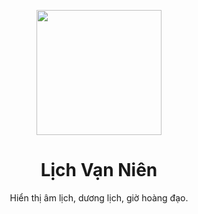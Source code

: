 <p align="center">
  <a href="http://lich-van-nien.s3-website-ap-southeast-1.amazonaws.com/">
    <img width="200" src="https://www.flaticon.com/svg/vstatic/svg/1040/1040214.svg?token=exp=1616640570~hmac=d99a1e210dcb383e985d094966a27885">
  </a>
</p>

<h1 align="center">Lịch Vạn Niên</h1>

<div align="center">

Hiển thị âm lịch, dương lịch, giờ hoàng đạo.
